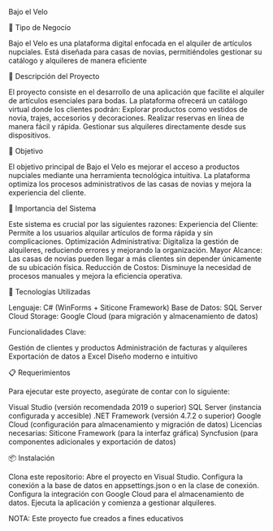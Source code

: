 Bajo el Velo

🏢 Tipo de Negocio

Bajo el Velo es una plataforma digital enfocada en el alquiler de artículos nupciales. Está diseñada para casas de novias, permitiéndoles gestionar su catálogo y alquileres de manera eficiente


📌 Descripción del Proyecto

El proyecto consiste en el desarrollo de una aplicación que facilite el alquiler de artículos esenciales para bodas. La plataforma ofrecerá un catálogo virtual donde los clientes podrán:
Explorar productos como vestidos de novia, trajes, accesorios y decoraciones.
Realizar reservas en línea de manera fácil y rápida.
Gestionar sus alquileres directamente desde sus dispositivos.



🎯 Objetivo

El objetivo principal de Bajo el Velo es mejorar el acceso a productos nupciales mediante una herramienta tecnológica intuitiva. La plataforma optimiza los procesos administrativos de las casas de novias y mejora la experiencia del cliente.


🚀 Importancia del Sistema

Este sistema es crucial por las siguientes razones:
Experiencia del Cliente: Permite a los usuarios alquilar artículos de forma rápida y sin complicaciones.
Optimización Administrativa: Digitaliza la gestión de alquileres, reduciendo errores y mejorando la organización.
Mayor Alcance: Las casas de novias pueden llegar a más clientes sin depender únicamente de su ubicación física.
Reducción de Costos: Disminuye la necesidad de procesos manuales y mejora la eficiencia operativa.

🔧 Tecnologías Utilizadas

Lenguaje: C# (WinForms + Siticone Framework)
Base de Datos: SQL Server
Cloud Storage: Google Cloud (para migración y almacenamiento de datos)

Funcionalidades Clave:

Gestión de clientes y productos
Administración de facturas y alquileres
Exportación de datos a Excel
Diseño moderno e intuitivo


📋 Requerimientos

Para ejecutar este proyecto, asegúrate de contar con lo siguiente:

Visual Studio (versión recomendada 2019 o superior)
SQL Server (instancia configurada y accesible)
.NET Framework (versión 4.7.2 o superior)
Google Cloud (configuración para almacenamiento y migración de datos)
Licencias necesarias:
Siticone Framework (para la interfaz gráfica)
Syncfusion (para componentes adicionales y exportación de datos)

📦 Instalación

Clona este repositorio:
Abre el proyecto en Visual Studio.
Configura la conexión a la base de datos en appsettings.json o en la clase de conexión.
Configura la integración con Google Cloud para el almacenamiento de datos.
Ejecuta la aplicación y comienza a gestionar alquileres.

NOTA: Este proyecto fue creados a fines educativos
